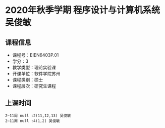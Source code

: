 # 2020年秋季学期 程序设计与计算机系统 吴俊敏






## 课程信息

- 课程号：EIEN6403P.01
- 学分：3
- 教学类型：理论实验课
- 开课单位：软件学院苏州
- 课程类别：硕士
- 课程层次：研究生课程

## 上课时间

```
2~11周 null :2(11,12,13) 吴俊敏
2~11周 null :4(1,2) 吴俊敏
```

